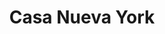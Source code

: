 ---
title: "Casa Nueva York"
url: /san-fernando-del-valle-de-catamarca/casa-nueva-york/
shop: Kleidung
---